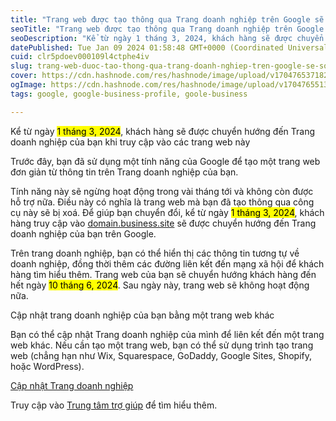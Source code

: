 ```yaml
---
title: "Trang web được tạo thông qua Trang doanh nghiệp trên Google sẽ sớm bị xoá"
seoTitle: "Trang web được tạo thông qua Trang doanh nghiệp trên Google sẽ sớm bị"
seoDescription: "Kể từ ngày 1 tháng 3, 2024, khách hàng sẽ được chuyển hướng đến Trang doanh nghiệp của bạn khi truy cập vào các trang web này"
datePublished: Tue Jan 09 2024 01:58:48 GMT+0000 (Coordinated Universal Time)
cuid: clr5pdoev000109l4ctphe4iv
slug: trang-web-duoc-tao-thong-qua-trang-doanh-nghiep-tren-google-se-som-bi-xoa
cover: https://cdn.hashnode.com/res/hashnode/image/upload/v1704765371828/df8c09f4-c056-41b0-90d0-afaa3001dffd.png
ogImage: https://cdn.hashnode.com/res/hashnode/image/upload/v1704765513057/1de981a7-0e6f-4c11-8b23-7970081bb06c.png
tags: google, google-business-profile, goole-business

---
```


Kể từ ngày <mark>1 tháng 3, 2024</mark>, khách hàng sẽ được chuyển hướng đến Trang doanh nghiệp của bạn khi truy cập vào các trang web này

Trước đây, bạn đã sử dụng một tính năng của Google để tạo một trang web đơn giản từ thông tin trên Trang doanh nghiệp của bạn.

Tính năng này sẽ ngừng hoạt động trong vài tháng tới và không còn được hỗ trợ nữa. Điều này có nghĩa là trang web mà bạn đã tạo thông qua công cụ này sẽ bị xoá. Để giúp bạn chuyển đổi, kể từ ngày <mark>1 tháng 3, 2024</mark>, khách hàng truy cập vào [domain.business.site](http://eplusdev.business.site) sẽ được chuyển hướng đến Trang doanh nghiệp của bạn trên Google.

Trên trang doanh nghiệp, bạn có thể hiển thị các thông tin tương tự về doanh nghiệp, đồng thời thêm các đường liên kết đến mạng xã hội để khách hàng tìm hiểu thêm. Trang web của bạn sẽ chuyển hướng khách hàng đến hết ngày <mark>10 tháng 6, 2024</mark>. Sau ngày này, trang web sẽ không hoạt động nữa.

Cập nhật trang doanh nghiệp của bạn bằng một trang web khác

Bạn có thể cập nhật Trang doanh nghiệp của mình để liên kết đến một trang web khác. Nếu cần tạo một trang web, bạn có thể sử dụng trình tạo trang web (chẳng hạn như Wix, Squarespace, GoDaddy, Google Sites, Shopify, hoặc WordPress).

[Cập nhật Trang doanh nghiệp](https://business.google.com)

Truy cập vào [Trung tâm trợ giúp](https://notifications.google.com/g/p/ANiao5rVj6fZASv7Z2TQUYzG8Ft9Du5OieRGKHpJ-PF2JTbyhSj8gYoDUCxOA5ltZ6ricN8G5DgYT_wMPqh1KRD0G1luP5LvcZ73TxkPbQrN_T2YeKepS1z9PyjfFeBFQXuE9MlwP4a19rZuTaj9EeZ0UgOznOtreqZRp21dHjALhVy7aGtqxltjGHs9uoq6-5uEPBgu2F1gWFfmsP76l9JM-CxgB6CwwuyhZBnD-CwuUcDSpxDmFDyarcVedTGFc3B3xDDiF54) để tìm hiểu thêm.
